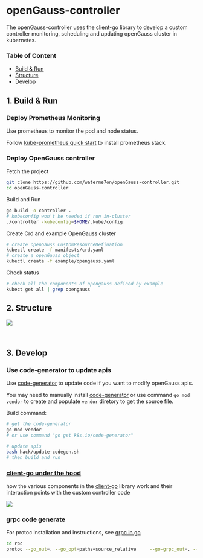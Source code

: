 # openGauss-controller

The openGauss-controller uses the [client-go](https://github.com/kubernetes/client-go) library to develop a custom controller monitoring, scheduling and updating openGauss cluster in kubernetes.

### Table of Content

- [Build & Run](#Build-&-Run)
- [Structure](#Structure)
- [Develop](#Develop)


## 1. Build & Run
### Deploy Prometheus Monitoring

Use prometheus to monitor the pod and node status.

Follow [kube-prometheus quick start](https://github.com/prometheus-operator/kube-prometheus#quickstart) to install prometheus stack.

### Deploy OpenGauss controller

Fetch the project
```sh
git clone https://github.com/waterme7on/openGauss-controller.git
cd openGauss-controller
```

Build and Run
```sh
go build -o controller .
# kubeconfig won't be needed if run in-cluster
./controller -kubeconfig=$HOME/.kube/config
```

Create Crd and example OpenGauss cluster

```sh
# create openGauss CustomResourceDefination
kubectl create -f manifests/crd.yaml
# create a openGauss object
kubectl create -f example/opengauss.yaml
```

Check status

```sh
# check all the components of opengauss defined by example
kubect get all | grep opengauss
```


## 2. Structure

![](./docs/diagrams/operator.png)

<br>

## 3. Develop

### Use code-generator to update apis

Use [code-generator](https://github.com/kubernetes/code-generator) to update code if you want to modify openGauss apis.

You may need to manually install [code-generator](https://github.com/kubernetes/code-generator) or use command `go mod vendor` to create and populate `vendor` diretory to get the source file.

Build command:

```sh
# get the code-generator
go mod vendor
# or use command "go get k8s.io/code-generator"

# update apis
bash hack/update-codegen.sh
# then build and run
```

### [client-go under the hood](https://github.com/kubernetes/sample-controller/blob/master/docs/controller-client-go.md)

how the various components in the [client-go](https://github.com/kubernetes/client-go) library work and their interaction points with the custom controller code

![](./docs/diagrams/client-go-controller-interaction.jpeg)

### grpc code generate

For protoc installation and instructions, see [grpc in go](https://grpc.io/docs/languages/go/)

```sh
cd rpc
protoc --go_out=. --go_opt=paths=source_relative     --go-grpc_out=. --go-grpc_opt=paths=source_relative    protobuf/clients.proto
```